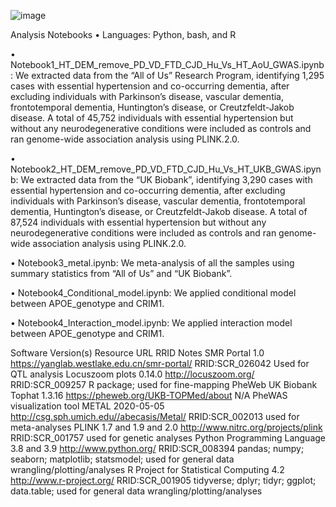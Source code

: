 
![image](https://github.com/user-attachments/assets/c963ac1b-e6e6-41a3-8c21-b9d9175d4ea2)

Analysis Notebooks
•	Languages: Python, bash, and R

•	Notebook1_HT_DEM_remove_PD_VD_FTD_CJD_Hu_Vs_HT_AoU_GWAS.ipynb: We extracted data from the “All of Us” Research Program, identifying 1,295 cases with essential hypertension and co-occurring dementia, after excluding individuals with Parkinson’s disease, vascular dementia, frontotemporal dementia, Huntington’s disease, or Creutzfeldt-Jakob disease. A total of 45,752 individuals with essential hypertension but without any neurodegenerative conditions were included as controls and ran genome-wide association analysis using PLINK.2.0. 

•	Notebook2_HT_DEM_remove_PD_VD_FTD_CJD_Hu_Vs_HT_UKB_GWAS.ipynb: We extracted data from the “UK Biobank”, identifying 3,290 cases with essential hypertension and co-occurring dementia, after excluding individuals with Parkinson’s disease, vascular dementia, frontotemporal dementia, Huntington’s disease, or Creutzfeldt-Jakob disease. A total of 87,524 individuals with essential hypertension but without any neurodegenerative conditions were included as controls and ran genome-wide association analysis using PLINK.2.0. 

•	Notebook3_metal.ipynb: We meta-analysis of all the samples using summary statistics from “All of Us” and “UK Biobank”.

•	Notebook4_Conditional_model.ipynb: We applied conditional model between APOE_genotype and CRIM1.

•	Notebook4_Interaction_model.ipynb: We applied interaction model between APOE_genotype and CRIM1.
















Software	Version(s)	Resource URL	RRID	Notes
SMR Portal	1.0	https://yanglab.westlake.edu.cn/smr-portal/
	RRID:SCR_026042	Used for QTL analysis 
Locuszoom plots	0.14.0	http://locuszoom.org/
RRID:SCR_009257	R package; used for fine-mapping
PheWeb UK Biobank Tophat 	1.3.16	https://pheweb.org/UKB-TOPMed/about 
N/A	PheWAS visualization tool
METAL	2020-05-05	http://csg.sph.umich.edu//abecasis/Metal/
RRID:SCR_002013	used for meta-analyses
PLINK	1.7 and 1.9 and 2.0	http://www.nitrc.org/projects/plink
RRID:SCR_001757	used for genetic analyses
Python Programming Language	3.8 and 3.9	http://www.python.org/
RRID:SCR_008394	pandas; numpy; seaborn; matplotlib; statsmodel; used for general data wrangling/plotting/analyses
R Project for Statistical Computing	4.2	http://www.r-project.org/
RRID:SCR_001905	tidyverse; dplyr; tidyr; ggplot; data.table; used for general data wrangling/plotting/analyses


